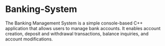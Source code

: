 # Banking-System
The Banking Management System is a simple console-based C++ application that allows users to manage bank accounts. It enables account creation, deposit and withdrawal transactions, balance inquiries, and account modifications.
